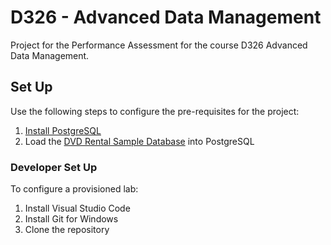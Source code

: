 # D326 - Advanced Data Management 
Project for the Performance Assessment for the course D326 Advanced Data Management.

## Set Up

Use the following steps to configure the pre-requisites for the project:
1. [Install PostgreSQL](https://neon.com/postgresql/postgresql-getting-started/install-postgresql)
0. Load the [DVD Rental Sample Database](https://neon.tech/unify?a=41263d5e-7865-4b0c-abb2-9efabc408393&n=postgresqltutorial/dvdrental.zip) into PostgreSQL

### Developer Set Up

To configure a provisioned lab:
1. Install Visual Studio Code
0. Install Git for Windows
0. Clone the repository